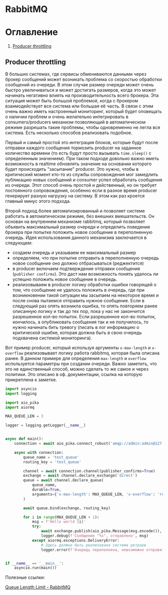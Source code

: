 RabbitMQ
========

# Оглавление

1. [Producer throttling](#Producer-throttling)


<a name='Producer-throttling'></a>
## Producer throttling

В больших системах, где сервисы обмениваются данными через брокер сообщений может возникать проблема со скоростью 
обработки сообщений из очереди. В этом случае размер очереди может очень быстро увеличиваться и может достигать 
размеров, когда это может начинать негативно влиять на производительность всего брокера. Эта ситуация может быть большой 
проблемой, когда с брокером взаимодействует вся система или большая её часть. В связи с этим очень важно иметь 
настроенный мониторинг, который будет оповещать о наличии проблем и очень желательно интегрировать в consumers/producers 
механизм позволяющий в автоматическом режиме разрешать такие проблемы, чтобы одновременно не легла вся система.
Есть несколько способов реализовать подобное. 

Первый и самый простой это интеграция блоков, которые будут после отправки каждого сообщения тормозить producer на 
заданное количество времени (то есть будут просто вызывать `time.sleep()` с определенным значением). При таком подходе 
довольно важно иметь возможность в realtime обновлять значение на основании которого будет происходить "засыпание" 
producer. Это нужно, чтобы в критический момент кто-то из службы сопровождения мог замедлить публикацию новых сообщений 
и consumer успел обработать сообщения из очереди. Этот способ очень простой и действенный, но он требует постоянного 
сопровождения, особенно если в разное время producer генерирует разную нагрузку на систему. В этом как раз кроется 
главный минус этого подхода.

Второй подход более автоматизированный и позволяет системе работать в автоматическом режиме, без внешних вмешательств.
Он основан на внутреннем механизме rabbitmq, который позволяет объявить максимальный размер очереди и определить 
поведение брокера при попытке положить новое сообщение в переполненную очередь. Идея использования данного механизма 
заключается в следующем:

- создаем очередь и указываем ее максимальный размер
- определяем, что при попытке отправить в переполненную очередь новое сообщение оно должно отбрасываться (реджектится)
- в producer включаем подтверждение отправки сообщения (`publisher confirms`). Это даст нам возможность понять удалось
  ли успешно положить новое сообщение в очередь.
- реализовываем в producer логику обработки ошибки говорящей о том, что сообщение не удалось положить в очередь, где при
  возникновении такой ситуации мы засыпаем на некоторое время и после снова пытаемся отправить нужное сообщение. Если 
  в следующий раз опять возникла ошибка, то опять повторяем ранее описанную логику и так до тех пор, пока у нас не 
  закончится разрешенное кол-во попыток. Если разрешенное кол-во попыток, кончилось, а опубликовать сообщения так и не 
  получилось, то нужно начинать бить тревогу (писать в лог информацию о критической ошибке, которая должна быть в свою 
  очередь подхвачена системой мониторинга).

Вот пример producer, который используя аргументы `x-max-length` и `x-overflow` реализовывает логику работа rabbitmq, 
которая была описана ранее. В данном примере для определения `max-length` и `overflow` используется параметры при 
создании очереди. Важно заметить, что это не единственный способ, можно сделать то же самое и через политики. Это 
описано в оф. документации, ссылка на которую прикреплена к заметке.

```python
import asyncio
import logging

import aio_pika
import aiormq

MAX_QUEUE_LEN = 3

logger = logging.getLogger(__name__)


async def main():
    connection = await aio_pika.connect_robust('amqp://admin:admin@127.0.0.1/', loop=asyncio.get_event_loop())

    async with connection:
        queue_name = 'test_queue'
        routing_key = 'test_queue'

        channel = await connection.channel(publisher_confirms=True)
        exchange = await channel.declare_exchange('direct')
        queue = await channel.declare_queue(
            queue_name,
            durable=True,
            arguments={'x-max-length': MAX_QUEUE_LEN, 'x-overflow': 'reject-publish'}
        )

        await queue.bind(exchange, routing_key)

        for i in range(MAX_QUEUE_LEN + 1):
            msg = f'Hello world {i}'
            try:
                await exchange.publish(aio_pika.Message(msg.encode()), routing_key)
                logger.debug(f'Сообщение "%s", отправлено', msg)
            except aiormq.exceptions.DeliveryError:
                # Здесь должна быть реализована система ретраев
                logger.error(f'Очередь переполнена, невозможно отправить сообщение: "%s"', msg)


if __name__ == '__main__':
    asyncio.run(main())
```


Полезные ссылки:

[Queue Length Limit - RabbitMQ](https://www.rabbitmq.com/maxlength.html#definition-using-x-args)
